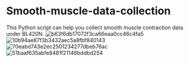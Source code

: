 # Smooth-muscle-data-collection
This Python script can help you collect smooth muscle contraction data under BL420N.
![b63f6db17072f3ca66eaa0cc46c4fa5](https://github.com/pheonixchen/Smooth-muscle-data-collection/assets/115352360/b4d1f90b-1542-4d32-8d08-5476e18f6d21)
![10b94ae87f3b3432aec5a8fbf840143](https://github.com/pheonixchen/Smooth-muscle-data-collection/assets/115352360/ca32b1e8-69f2-4d82-bde2-495253d3bf17)
![70eabd743e2ec2501234277dbeb76ac](https://github.com/pheonixchen/Smooth-muscle-data-collection/assets/115352360/26c49c2e-654b-4af1-bdf7-6c2ae27df8fc)
![51baaf635abfe8481f21146bddbd254](https://github.com/pheonixchen/Smooth-muscle-data-collection/assets/115352360/4f3e907c-2d93-48bd-a577-e95d328c4766)
